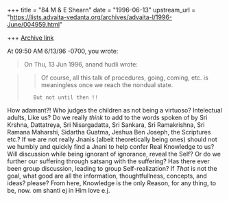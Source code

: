+++
title = "84 M & E Shearn"
date = "1996-06-13"
upstream_url = "https://lists.advaita-vedanta.org/archives/advaita-l/1996-June/004959.html"

+++
[Archive link](https://lists.advaita-vedanta.org/archives/advaita-l/1996-June/004959.html)

At 09:50 AM 6/13/96 -0700, you wrote:
>On Thu, 13 Jun 1996, anand hudli wrote:

>>  Of course, all this talk of procedures, going, coming, etc. is
>>  meaningless  once we reach the nondual state.
>
>        But not until then !!

How adamant?! Who judges the children as not being a virtuoso? Intelectual
adults, Like us? Do we really *think* to add to the words spoken of by Sri
Krshna, Dattatreya, Sri Nisargadatta,  Sri Sankara, Sri Ramakrishna, Sri
Ramana Maharshi, Sidartha Guatma, Jeshua Ben Joseph, the Scriptures  etc.?
If we are not really Jnanis (albeit theoretically being ones) should not we
humbly and quickly find a Jnani to help confer Real Knowledge to us? Will
discussion while being ignorant of ignorance, reveal the Self? Or do we
further our suffering through satsang with the suffering? Has there ever
been group discussion, leading to group Self-realization? If *That* is not
the goal, what good are all the information, thoughtfullness, concepts, and
ideas?
please? From here, Knowledge is the only Reason, for any thing, to be, now.
om shanti
ej
in Him
love
e.j.

